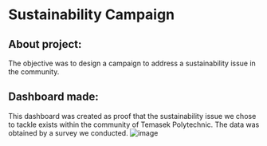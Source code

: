 # Sustainability Campaign
## About project:
The objective was to design a campaign to address a sustainability issue in the community.

## Dashboard made:
This dashboard was created as proof that the sustainability issue we chose to tackle exists within the community of Temasek Polytechnic. The data was obtained by a survey we conducted.
![image](https://github.com/Javen05/sustainabilityCampaign/assets/107395637/c4288d0d-9b0c-4c2a-aff5-01d0c66222c4)

